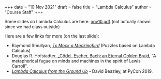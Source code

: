 +++
date = "10 Nov 2021"
draft = false
title = "Lambda Calculus"
author = "Course Staff"
+++

Some slides on Lambda Calculus are here: [nov10.pdf](https://www.dropbox.com/s/gi8mkazisgcx9kl/cs3102f21-nov10.pdf?dl=0) (not actually shown since we had class outside)

Here are a few links for more (on the last slide):

- Raymond Smullyan, [_To Mock a Mockingbird_](https://www.amazon.com/Mock-Mockingbird-Raymond-Smullyan/dp/0192801422) (Puzzles based on Lambda Calculus)
- Douglas R. Hofstadter, [_G&ouml;del, Escher, Bach: an Eternal Golden Braid](https://www.amazon.com/G%C3%B6del-Escher-Bach-Eternal-Golden/dp/0465026567), "A metaphorical fugue on minds and machines in the spirit of Lewis Carroll".
- [_Lambda Calculus from the Ground Up_](https://www.youtube.com/watch?v=pkCLMl0e_0k) - David Beazley, at PyCon 2019.


